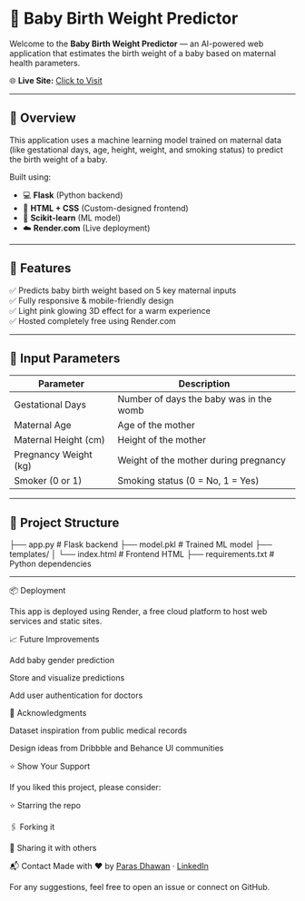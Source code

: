 # 👶 Baby Birth Weight Predictor

Welcome to the **Baby Birth Weight Predictor** — an AI-powered web application that estimates the birth weight of a baby based on maternal health parameters.

🌐 **Live Site:** [Click to Visit](https://birth-weight-predictor-hdai.onrender.com)

---

## 📌 Overview

This application uses a machine learning model trained on maternal data (like gestational days, age, height, weight, and smoking status) to predict the birth weight of a baby.

Built using:

- 💻 **Flask** (Python backend)
- 🎨 **HTML + CSS** (Custom-designed frontend)
- 🧠 **Scikit-learn** (ML model)
- ☁️ **Render.com** (Live deployment)

---

## 🚀 Features

✅ Predicts baby birth weight based on 5 key maternal inputs  
✅ Fully responsive & mobile-friendly design  
✅ Light pink glowing 3D effect for a warm experience  
✅ Hosted completely free using Render.com  

---

## 🧠 Input Parameters

| Parameter                 | Description                              |
|--------------------------|------------------------------------------|
| Gestational Days         | Number of days the baby was in the womb |
| Maternal Age             | Age of the mother                        |
| Maternal Height (cm)     | Height of the mother                     |
| Pregnancy Weight (kg)    | Weight of the mother during pregnancy    |
| Smoker (0 or 1)          | Smoking status (0 = No, 1 = Yes)         |

---

## 📂 Project Structure

├── app.py # Flask backend
├── model.pkl # Trained ML model
├── templates/
│ └── index.html # Frontend HTML
├── requirements.txt # Python dependencies

---

📦 Deployment

This app is deployed using Render, a free cloud platform to host web services and static sites.

📈 Future Improvements

Add baby gender prediction

Store and visualize predictions

Add user authentication for doctors

🙌 Acknowledgments

Dataset inspiration from public medical records

Design ideas from Dribbble and Behance UI communities


⭐ Show Your Support

If you liked this project, please consider:

⭐ Starring the repo

🖇️ Forking it

🧠 Sharing it with others

📬 Contact
Made with ❤️ by [Paras Dhawan](https://github.com/ParasDhawan25) · [LinkedIn](https://www.linkedin.com/in/parasdhawan)

For any suggestions, feel free to open an issue or connect on GitHub.
